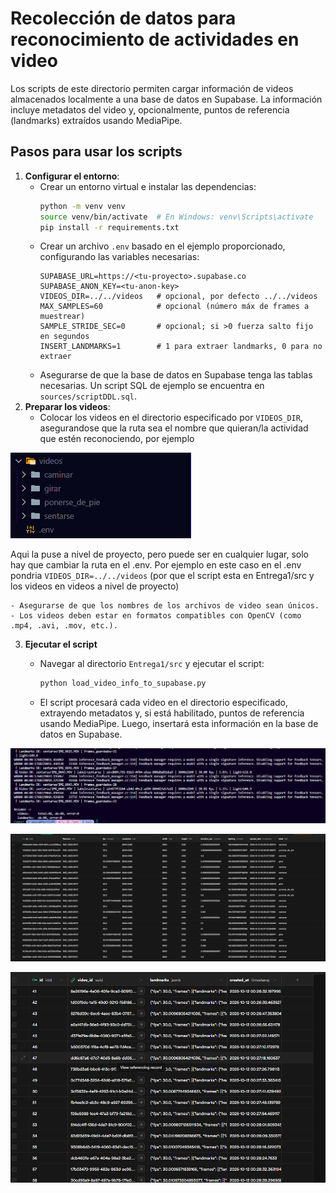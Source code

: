 # Recolección de datos para reconocimiento de actividades en video

Los scripts de este directorio permiten cargar información de videos almacenados localmente a una base de datos en Supabase. La información incluye metadatos del video y, opcionalmente, puntos de referencia (landmarks) extraídos usando MediaPipe.

## Pasos para usar los scripts

1. **Configurar el entorno**:
   - Crear un entorno virtual e instalar las dependencias:
     ```bash
     python -m venv venv
     source venv/bin/activate  # En Windows: venv\Scripts\activate
     pip install -r requirements.txt
     ```
   - Crear un archivo `.env` basado en el ejemplo proporcionado, configurando las variables necesarias:
     ```env
     SUPABASE_URL=https://<tu-proyecto>.supabase.co
     SUPABASE_ANON_KEY=<tu-anon-key>
     VIDEOS_DIR=../../videos   # opcional, por defecto ../../videos
     MAX_SAMPLES=60            # opcional (número máx de frames a muestrear)
     SAMPLE_STRIDE_SEC=0       # opcional; si >0 fuerza salto fijo en segundos
     INSERT_LANDMARKS=1        # 1 para extraer landmarks, 0 para no extraer
     ```
   - Asegurarse de que la base de datos en Supabase tenga las tablas necesarias. Un script SQL de ejemplo se encuentra en `sources/scriptDDL.sql`.
2. **Preparar los videos**:
   - Colocar los videos en el directorio especificado por `VIDEOS_DIR`, asegurandose que la ruta sea el nombre que quieran/la actividad que estén reconociendo, por ejemplo

![alt text](docs/images/image.png)

Aqui la puse a nivel de proyecto, pero puede ser en cualquier lugar, solo hay que cambiar la ruta en el .env. Por ejemplo en este caso en el .env pondria `VIDEOS_DIR=../../videos` (por que el script esta en Entrega1/src y los videos en videos a nivel de proyecto)

    - Asegurarse de que los nombres de los archivos de video sean únicos.
    - Los videos deben estar en formatos compatibles con OpenCV (como .mp4, .avi, .mov, etc.).

3. **Ejecutar el script**

   - Navegar al directorio `Entrega1/src` y ejecutar el script:
     ```bash
     python load_video_info_to_supabase.py
     ```
   - El script procesará cada video en el directorio especificado, extrayendo metadatos y, si está habilitado, puntos de referencia usando MediaPipe. Luego, insertará esta información en la base de datos en Supabase.

![alt text](docs/images/image1.png)

![alt text](docs/images/image2.png)

![alt text](docs/images/image3.png)
